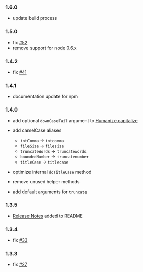 ### 1.6.0
- update build process

### 1.5.0

- fix [#52](https://github.com/HubSpot/humanize/issues/52)
- remove support for node 0.6.x

### 1.4.2

- fix [#41](https://github.com/HubSpot/humanize/issues/41) 

### 1.4.1

- documentation update for npm

### 1.4.0

- add optional `downCaseTail` argument to [Humanize.capitalize](https://github.com/HubSpot/humanize#capitalize)
- add camelCase aliases
   - `intComma`       -> `intcomma`
   - `fileSize`       -> `filesize`
   - `truncateWords`  -> `truncatewords`
   - `boundedNumber`  -> `truncatenumber`
   - `titleCase`      -> `titlecase`

- optimize internal `doTitleCase` method
- remove unused helper methods
- add default arguments for `truncate`

### 1.3.5
- [Release Notes](https://github.com/HubSpot/humanize/tree/master#release-notes) added to README

### 1.3.4
- fix [#33](https://github.com/HubSpot/humanize/issues/33)

### 1.3.3

- fix [#27](https://github.com/HubSpot/humanize/issues/27)

